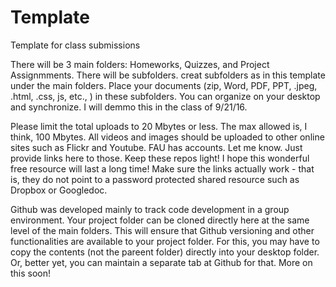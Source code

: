 # Template
Template  for class submissions

There will be 3 main folders: Homeworks, Quizzes, and Project Assignmments. There  will be subfolders. creat subfolders as in  this template
under the main folders. Place your documents (zip, Word, PDF, PPT, .jpeg, .html, .css, js, etc., ) in these subfolders. You can organize on
your desktop and synchronize. I will demmo this in the class of 9/21/16.  

Please limit the total uploads to 20 Mbytes or less. The max allowed is, I think, 100 Mbytes. All videos and images should be uploaded to other online sites such as Flickr and Youtube. FAU has accounts. Let me know. Just provide links here to those. Keep these repos light! I hope this wonderful free resource will last a long time! Make sure the links actually work - that is, they do not point to a password protected shared resource such as Dropbox or Googledoc. 

Github was developed mainly to track code  development in a group environment. Your project folder can be cloned directly here at the same level of the main folders. This will ensure that Github versioning and other functionalities are available to your project folder. For this,
you may have to copy the contents (not the pareent folder) directly into your desktop folder. Or, better  yet, you  can  maintain a separate tab at Github for that. More on this soon!
